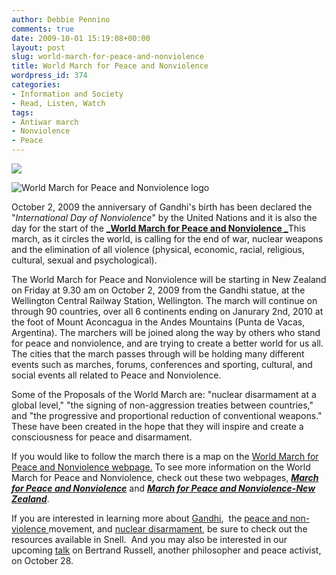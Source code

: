 ```yaml
---
author: Debbie Pennino
comments: true
date: 2009-10-01 15:19:08+00:00
layout: post
slug: world-march-for-peace-and-nonviolence
title: World March for Peace and Nonviolence
wordpress_id: 374
categories:
- Information and Society
- Read, Listen, Watch
tags:
- Antiwar march
- Nonviolence
- Peace
---
```


![](http://www.lib.neu.edu/DOCUME~1/D2A3D~1.PEN/LOCALS~1/Temp/moz-screenshot-11.jpg)

![World March for Peace and Nonviolence logo](http://imaginepeace.com/news/wp-content/uploads/2009/04/wmfpnv.jpg)

October 2, 2009 the anniversary of Gandhi's birth has been declared the "_International Day of Nonviolence_" by the United Nations and it is also the day for the start of the [**_World March for Peace and Nonviolence _**](http://www.theworldmarch.org/)This march, as it circles the world, is calling for the end of war, nuclear weapons and the elimination of all violence (physical, economic, racial, religious, cultural, sexual and psychological).

The World March for Peace and Nonviolence will be starting in New Zealand on Friday at 9.30 am on October 2, 2009 from the Gandhi statue, at the Wellington Central Railway Station, Wellington. The march will continue on through 90 countries, over all 6 continents ending on Janurary 2nd, 2010 at the foot of Mount Aconcagua in the Andes Mountains (Punta de Vacas, Argentina). The marchers will be joined along the way by others who stand for peace and nonviolence, and are trying to create a better world for us all.  The cities that the march passes through will be holding many different events such as marches, forums, conferences and sporting, cultural, and social events all related to Peace and Nonviolence.

Some of the Proposals of the World March are: "nuclear disarmament at a global level,"  "the signing of non-aggression treaties between countries,"  and "the progressive and proportional reduction of conventional weapons." These have been created in the hope that they will inspire and create a consciousness for peace and disarmament.

If you would like to follow the march there is a map on the [World March for Peace and Nonviolence webpage.](http://www.theworldmarch.org/index.php?secc=recorrido) To see more information on the World March for Peace and Nonviolence, check out these two webpages, [**_March for Peace and Nonviolence_**](http://www.theworldmarch.org/) and [**_March for Peace and Nonviolence-New Zealand_**](http://www.fusecreative.co.nz/worldmarch/index.html).

If you are interested in learning more about [Gandhi](http://nucat.lib.neu.edu/search~S13/?searchtype=X&searcharg=gandhi&searchscope=13&sortdropdown=-&SORT=DZ&extended=1&SUBMIT=Search&searchlimits=&searchorigarg=Xgandhi%26SORT%3DD),  the [peace and non-violence ](http://nucat.lib.neu.edu/search~S13/?searchtype=X&searcharg=peace+and+non+violence&searchscope=13&sortdropdown=-&SORT=DZ&extended=1&SUBMIT=Search&searchlimits=&searchorigarg=Xmovement+%26SORT%3DD)movement, and [nuclear disarmament](http://nucat.lib.neu.edu/search~S13/?searchtype=X&searcharg=nuclear+disarmament&searchscope=13&sortdropdown=-&SORT=DZ&extended=1&SUBMIT=Search&searchlimits=&searchorigarg=Xpeace+and+non+violence%26SORT%3DDZ), be sure to check out the resources available in Snell.  And you may also be interested in our upcoming [talk](http://www.lib.neu.edu/about_us/libraries/calendar_of_events/) on Bertrand Russell, another philosopher and peace activist, on October 28.
